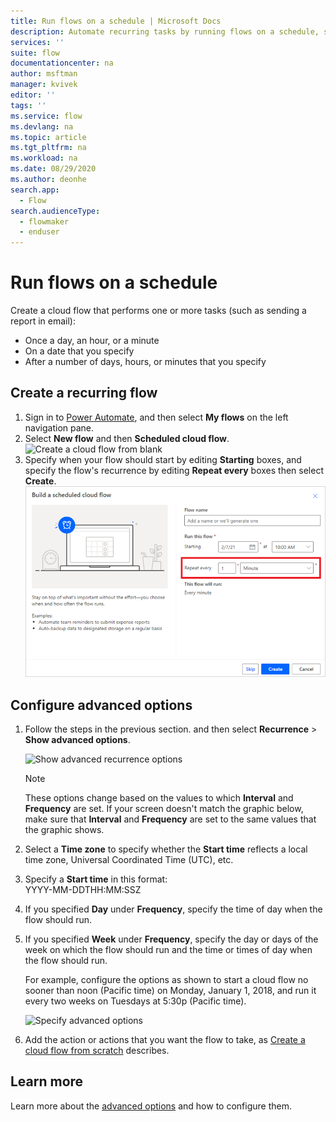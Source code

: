 ```yaml
---
title: Run flows on a schedule | Microsoft Docs
description: Automate recurring tasks by running flows on a schedule, such as every day or every hour.
services: ''
suite: flow
documentationcenter: na
author: msftman
manager: kvivek
editor: ''
tags: ''
ms.service: flow
ms.devlang: na
ms.topic: article
ms.tgt_pltfrm: na
ms.workload: na
ms.date: 08/29/2020
ms.author: deonhe
search.app: 
  - Flow
search.audienceType: 
  - flowmaker
  - enduser
---
```

# Run flows on a schedule

Create a cloud flow that performs one or more tasks (such as sending a report in email):

* Once a day, an hour, or a minute
* On a date that you specify
* After a number of days, hours, or minutes that you specify

## Create a recurring flow

1. Sign in to [Power Automate](https://flow.microsoft.com), and then select **My flows** on the left navigation pane.
1. Select **New flow** and then **Scheduled cloud flow**.
    ![Create a cloud flow from blank](./media/run-scheduled-tasks/create-flow.png)
1. Specify when your flow should start by editing **Starting** boxes, and specify the flow's recurrence by editing **Repeat every** boxes then select **Create**.
    ![Set recurrence](./media/run-scheduled-tasks/select-recurrence.png)

## Configure advanced options

1. Follow the steps in the previous section. and then select **Recurrence** > **Show advanced options**.

    ![Show advanced recurrence options](./media/run-scheduled-tasks/select-recurrence1.png)

   > [!NOTE]
   > These options change based on the values to which **Interval** and **Frequency** are set. If your screen doesn't match the graphic below, make sure that **Interval** and **Frequency** are set to the same values that the graphic shows.
1. Select a **Time zone** to specify whether the **Start time** reflects a local time zone, Universal Coordinated Time (UTC), etc.
1. Specify a **Start time** in this format:
   <br>YYYY-MM-DDTHH:MM:SSZ
1. If you specified **Day** under **Frequency**, specify the time of day when the flow should run.
1. If you specified **Week** under **Frequency**, specify the day or days of the week on which the flow should run and the time or times of day when the flow should run.

    For example, configure the options as shown to start a cloud flow no sooner than noon (Pacific time) on Monday, January 1, 2018, and run it every two weeks on Tuesdays at 5:30p (Pacific time).

    ![Specify advanced options](./media/run-scheduled-tasks/advanced-options.png)
1. Add the action or actions that you want the flow to take, as [Create a cloud flow from scratch](get-started-logic-flow.md) describes.

## Learn more

Learn more about the [advanced options](https://docs.microsoft.com/azure/connectors/connectors-native-recurrence) and how to configure them.
